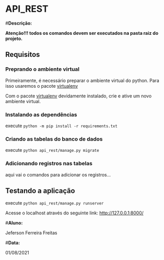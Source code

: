 # API_REST

#**Descrição:**

<b>Atenção!!! todos os comandos devem ser executados na pasta raiz do projeto.</b>

## Requisitos

### Preprando o ambiente virtual

Primeiramente, é necessário preparar o ambiente virtual do python. Para isso usaremos o pacote [virtualenv](https://pypi.org/project/virtualenv/)

Com o pacote [virtualenv](https://pypi.org/project/virtualenv/) devidamente instalado, crie e ative um novo ambiente virtual.

### Instalando as dependências
execute `python -m pip install -r requirements.txt`

### Criando as tabelas do banco de dados
execute `python api_rest/manage.py migrate`

### Adicionando registros nas tabelas
aqui vai o comandos para adicionar os registros...

## Testando a aplicação
execute `python api_rest/manage.py runserver`

Acesse o localhost através do seguinte link: http://127.0.0.1:8000/

#**Aluno:**

Jeferson Ferreira Freitas

#**Data:**

01/08/2021




